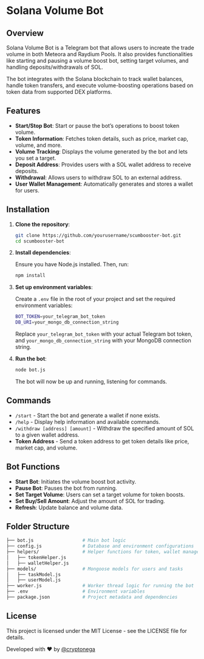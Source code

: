 # Solana Volume Bot

## Overview
Solana Volume Bot is a Telegram bot that allows users to increate the trade volume in both Meteora and Raydium Pools. It also provides functionalities like starting and pausing a volume boost bot, setting target volumes, and handling deposits/withdrawals of SOL. 

The bot integrates with the Solana blockchain to track wallet balances, handle token transfers, and execute volume-boosting operations based on token data from supported DEX platforms.

## Features
- **Start/Stop Bot**: Start or pause the bot’s operations to boost token volume.
- **Token Information**: Fetches token details, such as price, market cap, volume, and more.
- **Volume Tracking**: Displays the volume generated by the bot and lets you set a target.
- **Deposit Address**: Provides users with a SOL wallet address to receive deposits.
- **Withdrawal**: Allows users to withdraw SOL to an external address.
- **User Wallet Management**: Automatically generates and stores a wallet for users.

## Installation

1. **Clone the repository**:

    ```bash
    git clone https://github.com/yourusername/scumbooster-bot.git
    cd scumbooster-bot
    ```

2. **Install dependencies**:

    Ensure you have Node.js installed. Then, run:

    ```bash
    npm install
    ```

3. **Set up environment variables**:

    Create a `.env` file in the root of your project and set the required environment variables:

    ```bash
    BOT_TOKEN=your_telegram_bot_token
    DB_URI=your_mongo_db_connection_string
    ```

    Replace `your_telegram_bot_token` with your actual Telegram bot token, and `your_mongo_db_connection_string` with your MongoDB connection string.

4. **Run the bot**:

    ```bash
    node bot.js
    ```

    The bot will now be up and running, listening for commands.

## Commands

- `/start` - Start the bot and generate a wallet if none exists.
- `/help` - Display help information and available commands.
- `/withdraw [address] [amount]` - Withdraw the specified amount of SOL to a given wallet address.
- **Token Address** - Send a token address to get token details like price, market cap, and volume.

## Bot Functions

- **Start Bot**: Initiates the volume boost bot activity.
- **Pause Bot**: Pauses the bot from running.
- **Set Target Volume**: Users can set a target volume for token boosts.
- **Set Buy/Sell Amount**: Adjust the amount of SOL for trading.
- **Refresh**: Update balance and volume data.

## Folder Structure

```bash
├── bot.js                  # Main bot logic
├── config.js               # Database and environment configurations
├── helpers/                # Helper functions for token, wallet management, etc.
│   ├── tokenHelper.js
│   ├── walletHelper.js
├── models/                 # Mongoose models for users and tasks
│   ├── taskModel.js
│   ├── userModel.js
├── worker.js               # Worker thread logic for running the bot
├── .env                    # Environment variables
├── package.json            # Project metadata and dependencies
```
## License
This project is licensed under the MIT License - see the LICENSE file for details.

Developed with ❤️ by [@cryptonega](https://t.me/cryptonega)
